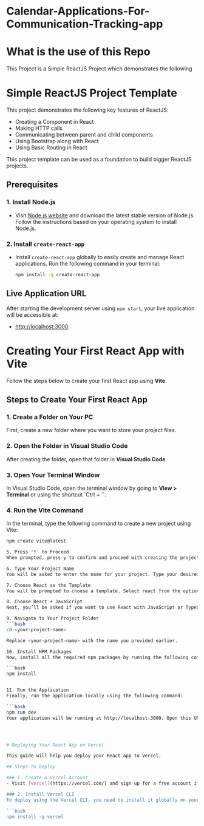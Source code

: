 # Calendar-Applications-For-Communication-Tracking-app

# What is the use of this Repo
This Project is a Simple ReactJS Project which demonstrates the following

# Simple ReactJS Project Template

This project demonstrates the following key features of ReactJS:

- Creating a Component in React
- Making HTTP calls
- Communicating between parent and child components
- Using Bootstrap along with React
- Using Basic Routing in React

This project template can be used as a foundation to build bigger ReactJS projects.

## Prerequisites

### 1. Install Node.js
- Visit [Node.js website](https://nodejs.org/en/) and download the latest stable version of Node.js. Follow the instructions based on your operating system to install Node.js.

### 2. Install `create-react-app`
- Install `create-react-app` globally to easily create and manage React applications. Run the following command in your terminal:

  ```bash
  npm install -g create-react-app 
  
## Live Application URL

After starting the development server using `npm start`, your live application will be accessible at:

- [http://localhost:3000](http://localhost:3000)


# Creating Your First React App with Vite

Follow the steps below to create your first React app using **Vite**.

## Steps to Create Your First React App

### 1. Create a Folder on Your PC
First, create a new folder where you want to store your project files.

### 2. Open the Folder in Visual Studio Code
After creating the folder, open that folder in **Visual Studio Code**.

### 3. Open Your Terminal Window
In Visual Studio Code, open the terminal window by going to **View > Terminal** or using the shortcut `Ctrl + ``.

### 4. Run the Vite Command
In the terminal, type the following command to create a new project using Vite:

```bash
npm create vite@latest

5. Press 'Y' to Proceed
When prompted, press y to confirm and proceed with creating the project.

6. Type Your Project Name
You will be asked to enter the name for your project. Type your desired project name and press Enter.

7. Choose React as the Template
You will be prompted to choose a template. Select react from the options.

8. Choose React + JavaScript
Next, you’ll be asked if you want to use React with JavaScript or TypeScript. Choose React + JavaScript.

9. Navigate to Your Project Folder
```bash
cd <your-project-name>

Replace <your-project-name> with the name you provided earlier.

10. Install NPM Packages
Now, install all the required npm packages by running the following command:

```bash
npm install


11. Run the Application
Finally, run the application locally using the following command:

```bash
npm run dev
Your application will be running at http://localhost:3000. Open this URL in your browser to see your React app in action.




# Deploying Your React App on Vercel

This guide will help you deploy your React app to Vercel.

## Steps to Deploy

### 1. Create a Vercel Account
- Visit [Vercel](https://vercel.com/) and sign up for a free account if you don't already have one.

### 2. Install Vercel CLI
To deploy using the Vercel CLI, you need to install it globally on your system. Run the following command:

```bash
npm install -g vercel

